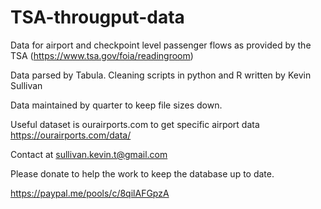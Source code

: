 # TSA-througput-data
Data for airport and checkpoint level passenger flows as provided by the TSA (https://www.tsa.gov/foia/readingroom)

Data parsed by Tabula. Cleaning scripts in python and R written by Kevin Sullivan

Data maintained by quarter to keep file sizes down.

Useful dataset is ourairports.com to get specific airport data https://ourairports.com/data/

Contact at sullivan.kevin.t@gmail.com

Please donate to help the work to keep the database up to date.

https://paypal.me/pools/c/8qilAFGpzA
